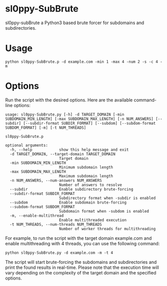 # sl0ppy-SubBrute
sl0ppy-subBrute a Python3 based brute forcer for subdomains and subdirectories. 

# Usage
`python sl0ppy-SubBrute.p -d example.com -min 1 -max 4 -num 2 -s -c 4 -m`

# Options
Run the script with the desired options. Here are the available command-line options:

```
usage: sl0ppy-SubBrute.py [-h] -d TARGET_DOMAIN [-min SUBDOMAIN_MIN_LENGTH] [-max SUBDOMAIN_MAX_LENGTH] [-n NUM_ANSWERS] [--subdir] [--subdir-format SUBDIR_FORMAT] [--subdom] [--subdom-format SUBDOM_FORMAT] [-m] [-t NUM_THREADS]

sl0ppy-SubBrute.p

optional arguments:
  -h, --help            show this help message and exit
  -d TARGET_DOMAIN, --target-domain TARGET_DOMAIN
                        Target domain
  -min SUBDOMAIN_MIN_LENGTH
                        Minimum subdomain length
  -max SUBDOMAIN_MAX_LENGTH
                        Maximum subdomain length
  -n NUM_ANSWERS, --num-answers NUM_ANSWERS
                        Number of answers to resolve
  --subdir              Enable subdirectory brute-forcing
  --subdir-format SUBDIR_FORMAT
                        Subdirectory format when -subdir is enabled
  --subdom              Enable subdomain brute-forcing
  --subdom-format SUBDOM_FORMAT
                        Subdomain format when -subdom is enabled
  -m, --enable-multithread
                        Enable multithreaded execution
  -t NUM_THREADS, --num-threads NUM_THREADS
                        Number of worker threads for multithreading
```

For example, to run the script with the target domain example.com and enable multithreading with 4 threads, you can use the following command:

`python sl0ppy-SubBrute.py -d example.com -m -t 4`

The script will start brute-forcing the subdomains and subdirectories and print the found results in real-time. Please note that the execution time will vary depending on the complexity of the target domain and the specified options.
